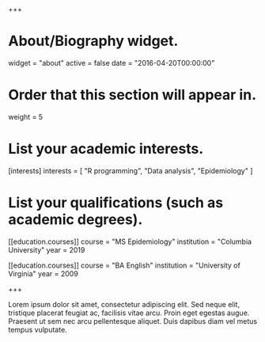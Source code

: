 +++
# About/Biography widget.
widget = "about"
active = false
date = "2016-04-20T00:00:00"

# Order that this section will appear in.
weight = 5

# List your academic interests.
[interests]
  interests = [
    "R programming",
    "Data analysis",
    "Epidemiology"
  ]

# List your qualifications (such as academic degrees).
[[education.courses]]
  course = "MS Epidemiology"
  institution = "Columbia University"
  year = 2019

[[education.courses]]
  course = "BA English"
  institution = "University of Virginia"
  year = 2009
 
+++

Lorem ipsum dolor sit amet, consectetur adipiscing elit. Sed neque elit, tristique placerat feugiat ac, facilisis vitae arcu. Proin eget egestas augue. Praesent ut sem nec arcu pellentesque aliquet. Duis dapibus diam vel metus tempus vulputate. 
